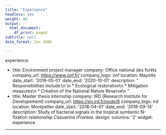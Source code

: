 ```yaml
---
title: "Experience"
headless: yes
weight: 40
output:
  html_document:
    df_print: paged
subtitle: null
date_format: Jan 2006

---
```


experience: 
- title: Environment project manager
  company: Office national des forêts
  company_url: https://www.onf.fr/
  company_logo: onf
  location: Mayotte
  date_start: '2019-05-01'
  date_end: '2020-10-01'
  description: "  Responsibilities include:\n  \n  * Ecological restoration\n  * Mitigation
    measures\n  * Creation of the National Nature Reserve\n  "
- title: Master thesis internship
  company: IRD (Research Institute for Developement)
  company_url: https://en.ird.fr/node/8
  company_logo: ird
  location: Montpellier
  date_start: '2018-04-01'
  date_end: '2018-09-14'
  description: Study of bacterial signals in the tropical symbiotic N-fixation relationship
    *Casuarina* /*Frankia*.
design:
  columns: '2'
widget: experience
---
